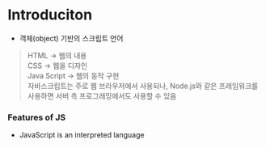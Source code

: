 # Introduciton

* 객체(object) 기반의 스크립트 언어
> HTML -> 웹의 내용<br>CSS -> 웹을 디자인<br>Java Script -> 웹의 동작 구현
<br>자바스크립트는 주로 웹 브라우저에서 사용되나, Node.js와 같은 프레임워크를 사용하면 서버 측 프로그래밍에서도 사용할 수 있음

### Features of JS
* JavaScript is an interpreted language
